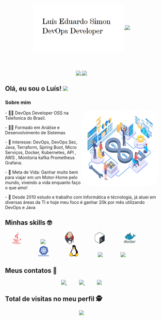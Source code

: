 <p align="center">
  <a href="#">
    <img align="center" width="300" src="Luis Simon.png" />
  </a>
  <a href="#">
    <img align="center" width="450" src="dev.gif" />
  </a>
</p>
</br>
</br>
<p align="center">
  <a href="https://github.com/anuraghazra/github-readme-stats">
    <img
      align="center"
      src="https://github-readme-stats.vercel.app/api/top-langs/?username=luissimon96&layout=compact&langs_count=7&theme=dracula"
    />
  </a>
  <a href="https://github.com/anuraghazra/github-readme-stats">
    <img
      align="center"
      height="165"
      src="https://github-readme-stats.vercel.app/api?username=luissimon96&show_icons=true&theme=dracula&include_all_commits=true&count_private=true"
    />
  </a>
</p>

## Olá, eu sou o Luís! <img src="https://raw.githubusercontent.com/iampavangandhi/iampavangandhi/master/gifs/Hi.gif" width="30px"></h2>

### Sobre mim
<div style="display: inline_block"  >
<img align="right" width="250" height="250" style="border-radius:30px;" src="DevOps logo.png?raw=true" />
<p> - 👨‍💻 DevOps Developer OSS na Telefonica do Brasil. </p>
<p> - 👨‍🎓 Formado em Análise e Desenvolvimento de Sistemas </p>
<p> - 🎯 Interesse: DevOps, DevOps Sec, Java, Terraform, Spring Boot, Micro Serviços, Docker, Kubernetes, API , AWS , Monitoria kafka Prometheus Grafana. </p>
<p> - 🎯 Meta de Vida: Ganhar muito bem para viajar em um Motor-Home pelo mundo, vivendo a vida enquanto faço o que amo! </p>
<p> - 🦊 Desde 2010 estudo e trabalho com Informática e técnologia, já atuei em diversas áreas da TI e hoje meu foco é ganhar 20k por mês utilizando DevOps e Java  </p>
</div>

## Minhas skills :nerd_face:
<div align="center">
    <img height="40" src="https://raw.githubusercontent.com/devicons/devicon/master/icons/java/java-plain.svg">
    &nbsp;&nbsp;&nbsp;&nbsp;&nbsp;&nbsp;&nbsp;&nbsp;&nbsp;&nbsp;&nbsp;&nbsp;&nbsp;
    <img height="40" src="https://raw.githubusercontent.com/devicons/devicon/master/icons/ansible/devicon-ansible-plain-wordmark.svg">
    &nbsp;&nbsp;&nbsp;&nbsp;&nbsp;&nbsp;&nbsp;&nbsp;&nbsp;&nbsp;&nbsp;&nbsp;&nbsp;
    <img height="40" src="https://raw.githubusercontent.com/devicons/devicon/master/icons/jenkins/jenkins-original.svg">
    &nbsp;&nbsp;&nbsp;&nbsp;&nbsp;&nbsp;&nbsp;&nbsp;&nbsp;&nbsp;&nbsp;&nbsp;&nbsp;
    <img height="40" src="https://raw.githubusercontent.com/devicons/devicon/master/icons/bash/bash-original.svg">
    &nbsp;&nbsp;&nbsp;&nbsp;&nbsp;&nbsp;&nbsp;&nbsp;&nbsp;&nbsp;&nbsp;&nbsp;&nbsp;
    <img height="40" src="https://raw.githubusercontent.com/devicons/devicon/master/icons/docker/docker-original-wordmark.svg">
    &nbsp;&nbsp;&nbsp;&nbsp;&nbsp;&nbsp;&nbsp;&nbsp;&nbsp;&nbsp;&nbsp;&nbsp;&nbsp;
    <img height="40" src="https://raw.githubusercontent.com/devicons/devicon/master/icons/kubernetes/kubernetes-plain-wordmark.svg">
     &nbsp;&nbsp;&nbsp;&nbsp;&nbsp;&nbsp;&nbsp;&nbsp;&nbsp;&nbsp;&nbsp;&nbsp;&nbsp;
    <img height="40" src="https://raw.githubusercontent.com/devicons/devicon/master/icons/linux/linux-original.svg">
    &nbsp;&nbsp;&nbsp;&nbsp;&nbsp;&nbsp;&nbsp;&nbsp;&nbsp;&nbsp;&nbsp;&nbsp;&nbsp;
    <img height="40" src="https://raw.githubusercontent.com/devicons/devicon/master/vagrant/vagrant-original-wordmark.svg">
    &nbsp;&nbsp;&nbsp;&nbsp;&nbsp;&nbsp;&nbsp;&nbsp;&nbsp;&nbsp;&nbsp;&nbsp;&nbsp;
    <img height="40" src="https://raw.githubusercontent.com/devicons/devicon/master/bamboo/bamboo-original-wordmark.svg">
    
   
</div>

## Meus contatos :iphone:

<p align="center">
    <a href="https://github.com/luissimon96">
        <img  src="https://img.shields.io/badge/github-%23100000.svg?&style=for-the-badge&logo=github&logoColor=white&link=mailto:https://github.com/teteusAraujo">
    </a>
    &nbsp;&nbsp;&nbsp;&nbsp;&nbsp;&nbsp;&nbsp;&nbsp;&nbsp;
    <a href="mailto:luissimon96@gmail.com">
        <img src="https://img.shields.io/badge/gmail-D14836?&style=for-the-badge&logo=gmail&logoColor=white&link=mailto:mateusaraujo996@gmail.com">
    </a>
    &nbsp;&nbsp;&nbsp;&nbsp;&nbsp;&nbsp;&nbsp;&nbsp;&nbsp;
    <a href="https://www.linkedin.com/in/lu%C3%ADs-eduardo-simon-34739514b">
        <img src="https://img.shields.io/badge/linkedin-%230077B5.svg?&style=for-the-badge&logo=linkedin&logoColor=white&link=mailto:https://www.linkedin.com/in/lu%C3%ADs-eduardo-simon-34739514b/">
    </a>
</p>

<p align="center"> 

 ## Total de visitas no meu perfil :detective: <br>
 <p align="center"> 
   <img alingn="center" src="https://profile-counter.glitch.me/luissimon96/count.svg" />
 </p>

</p>
